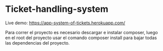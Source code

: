 # Ticket-handling-system

Live demo: https://app-system-of-tickets.herokuapp.com/

Para correr el proyecto es necesario descargar e instalar composer, luego en el root del proyecto usar el comando composer install para bajar todas las dependencias del proyecto.
